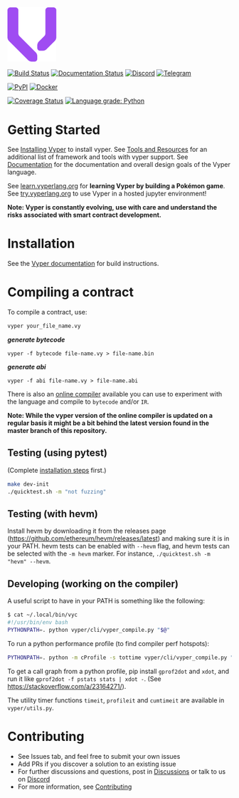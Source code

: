 <img src="https://raw.githubusercontent.com/vyperlang/vyper/master/docs/logo.svg?sanitize=true" alt="" width="110">

[![Build Status](https://github.com/vyperlang/vyper/actions/workflows/test.yml/badge.svg)](https://github.com/vyperlang/vyper/actions/workflows/test.yml)
[![Documentation Status](https://readthedocs.org/projects/vyper/badge/?version=latest)](http://docs.vyperlang.org/en/latest/?badge=latest "ReadTheDocs")
[![Discord](https://img.shields.io/discord/969926564286459934.svg?label=%23vyper)](https://discord.gg/6tw7PTM7C2)
[![Telegram](https://img.shields.io/badge/Vyperholics🐍-Telegram-blue)](https://t.me/vyperlang)

[![PyPI](https://badge.fury.io/py/vyper.svg)](https://pypi.org/project/vyper "PyPI")
[![Docker](https://img.shields.io/docker/cloud/build/vyperlang/vyper)](https://hub.docker.com/r/vyperlang/vyper "DockerHub")

[![Coverage Status](https://codecov.io/gh/vyperlang/vyper/branch/master/graph/badge.svg)](https://codecov.io/gh/vyperlang/vyper "Codecov")
[![Language grade: Python](https://github.com/vyperlang/vyper/workflows/CodeQL/badge.svg)](https://github.com/vyperlang/vyper/actions/workflows/codeql.yml)

# Getting Started
See [Installing Vyper](http://docs.vyperlang.org/en/latest/installing-vyper.html) to install vyper.
See [Tools and Resources](https://docs.vyperlang.org/en/latest/resources.html) for an additional list of framework and tools with vyper support.
See [Documentation](http://docs.vyperlang.org/en/latest/index.html) for the documentation and overall design goals of the Vyper language.

See [learn.vyperlang.org](https://learn.vyperlang.org/) for **learning Vyper by building a Pokémon game**.
See [try.vyperlang.org](https://try.vyperlang.org/) to use Vyper in a hosted jupyter environment!

**Note: Vyper is constantly evolving, use with care and understand the risks associated with smart contract development.**

# Installation
See the [Vyper documentation](https://docs.vyperlang.org/en/latest/installing-vyper.html)
for build instructions.

# Compiling a contract
To compile a contract, use:
```bash
vyper your_file_name.vy
```
***generate bytecode***

    vyper -f bytecode file-name.vy > file-name.bin

***generate abi***

    vyper -f abi file-name.vy > file-name.abi

There is also an [online compiler](https://vyper.online/) available you can use to experiment with
the language and compile to ``bytecode`` and/or ``IR``.

**Note: While the vyper version of the online compiler is updated on a regular basis it might
be a bit behind the latest version found in the master branch of this repository.**

## Testing (using pytest)

(Complete [installation steps](https://docs.vyperlang.org/en/latest/installing-vyper.html) first.)

```bash
make dev-init
./quicktest.sh -m "not fuzzing"
```

## Testing (with hevm)

Install hevm by downloading it from the releases page (https://github.com/ethereum/hevm/releases/latest) and making sure it is in your PATH. hevm tests can be enabled with `--hevm` flag, and hevm tests can be selected with the `-m hevm` marker. For instance, `./quicktest.sh -m "hevm" --hevm`.

## Developing (working on the compiler)

A useful script to have in your PATH is something like the following:
```bash
$ cat ~/.local/bin/vyc
#!/usr/bin/env bash
PYTHONPATH=. python vyper/cli/vyper_compile.py "$@"
```

To run a python performance profile (to find compiler perf hotspots):
```bash
PYTHONPATH=. python -m cProfile -s tottime vyper/cli/vyper_compile.py "$@"
```

To get a call graph from a python profile, pip install `gprof2dot` and `xdot`, and run it like `gprof2dot -f pstats stats | xdot -`. (See https://stackoverflow.com/a/23164271/).

The utility timer functions `timeit`, `profileit` and `cumtimeit` are available in `vyper/utils.py`.


# Contributing
* See Issues tab, and feel free to submit your own issues
* Add PRs if you discover a solution to an existing issue
* For further discussions and questions, post in [Discussions](https://github.com/vyperlang/vyper/discussions) or talk to us on [Discord](https://discord.gg/6tw7PTM7C2)
* For more information, see [Contributing](http://docs.vyperlang.org/en/latest/contributing.html)
